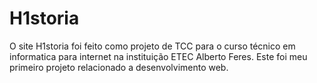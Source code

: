 # H1storia
O site H1storia foi feito como projeto de TCC para o curso técnico em informatica para internet na instituição ETEC Alberto Feres.
Este foi meu primeiro projeto relacionado a desenvolvimento web.
